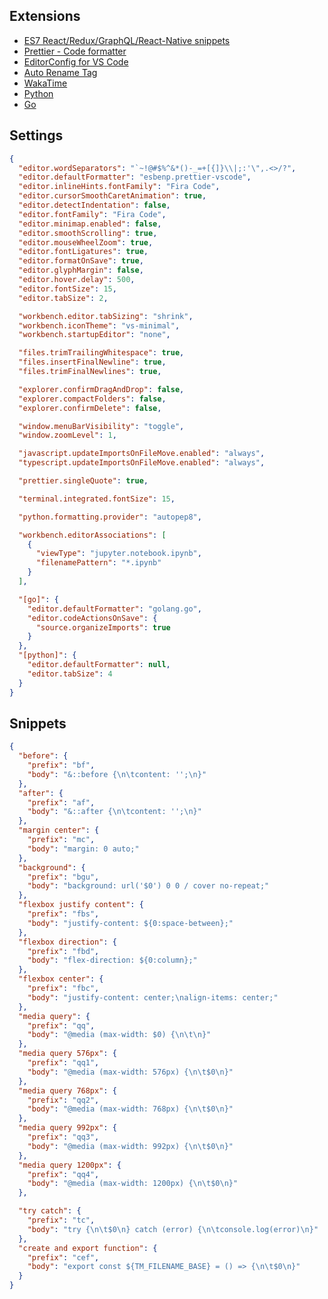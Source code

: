 ## Extensions

- [ES7 React/Redux/GraphQL/React-Native snippets](https://marketplace.visualstudio.com/items?itemName=dsznajder.es7-react-js-snippets)
- [Prettier - Code formatter](https://marketplace.visualstudio.com/items?itemName=esbenp.prettier-vscode)
- [EditorConfig for VS Code](https://marketplace.visualstudio.com/items?itemName=EditorConfig.EditorConfig)
- [Auto Rename Tag](https://marketplace.visualstudio.com/items?itemName=formulahendry.auto-rename-tag)
- [WakaTime](https://marketplace.visualstudio.com/items?itemName=WakaTime.vscode-wakatime)
- [Python](https://marketplace.visualstudio.com/items?itemName=ms-python.python)
- [Go](https://marketplace.visualstudio.com/items?itemName=golang.go)

## Settings

```json
{
  "editor.wordSeparators": "`~!@#$%^&*()-_=+[{]}\\|;:'\",.<>/?",
  "editor.defaultFormatter": "esbenp.prettier-vscode",
  "editor.inlineHints.fontFamily": "Fira Code",
  "editor.cursorSmoothCaretAnimation": true,
  "editor.detectIndentation": false,
  "editor.fontFamily": "Fira Code",
  "editor.minimap.enabled": false,
  "editor.smoothScrolling": true,
  "editor.mouseWheelZoom": true,
  "editor.fontLigatures": true,
  "editor.formatOnSave": true,
  "editor.glyphMargin": false,
  "editor.hover.delay": 500,
  "editor.fontSize": 15,
  "editor.tabSize": 2,

  "workbench.editor.tabSizing": "shrink",
  "workbench.iconTheme": "vs-minimal",
  "workbench.startupEditor": "none",

  "files.trimTrailingWhitespace": true,
  "files.insertFinalNewline": true,
  "files.trimFinalNewlines": true,

  "explorer.confirmDragAndDrop": false,
  "explorer.compactFolders": false,
  "explorer.confirmDelete": false,

  "window.menuBarVisibility": "toggle",
  "window.zoomLevel": 1,

  "javascript.updateImportsOnFileMove.enabled": "always",
  "typescript.updateImportsOnFileMove.enabled": "always",

  "prettier.singleQuote": true,

  "terminal.integrated.fontSize": 15,

  "python.formatting.provider": "autopep8",

  "workbench.editorAssociations": [
    {
      "viewType": "jupyter.notebook.ipynb",
      "filenamePattern": "*.ipynb"
    }
  ],

  "[go]": {
    "editor.defaultFormatter": "golang.go",
    "editor.codeActionsOnSave": {
      "source.organizeImports": true
    }
  },
  "[python]": {
    "editor.defaultFormatter": null,
    "editor.tabSize": 4
  }
}
```

## Snippets

```json
{
  "before": {
    "prefix": "bf",
    "body": "&::before {\n\tcontent: '';\n}"
  },
  "after": {
    "prefix": "af",
    "body": "&::after {\n\tcontent: '';\n}"
  },
  "margin center": {
    "prefix": "mc",
    "body": "margin: 0 auto;"
  },
  "background": {
    "prefix": "bgu",
    "body": "background: url('$0') 0 0 / cover no-repeat;"
  },
  "flexbox justify content": {
    "prefix": "fbs",
    "body": "justify-content: ${0:space-between};"
  },
  "flexbox direction": {
    "prefix": "fbd",
    "body": "flex-direction: ${0:column};"
  },
  "flexbox center": {
    "prefix": "fbc",
    "body": "justify-content: center;\nalign-items: center;"
  },
  "media query": {
    "prefix": "qq",
    "body": "@media (max-width: $0) {\n\t\n}"
  },
  "media query 576px": {
    "prefix": "qq1",
    "body": "@media (max-width: 576px) {\n\t$0\n}"
  },
  "media query 768px": {
    "prefix": "qq2",
    "body": "@media (max-width: 768px) {\n\t$0\n}"
  },
  "media query 992px": {
    "prefix": "qq3",
    "body": "@media (max-width: 992px) {\n\t$0\n}"
  },
  "media query 1200px": {
    "prefix": "qq4",
    "body": "@media (max-width: 1200px) {\n\t$0\n}"
  },

  "try catch": {
    "prefix": "tc",
    "body": "try {\n\t$0\n} catch (error) {\n\tconsole.log(error)\n}"
  },
  "create and export function": {
    "prefix": "cef",
    "body": "export const ${TM_FILENAME_BASE} = () => {\n\t$0\n}"
  }
}
```
